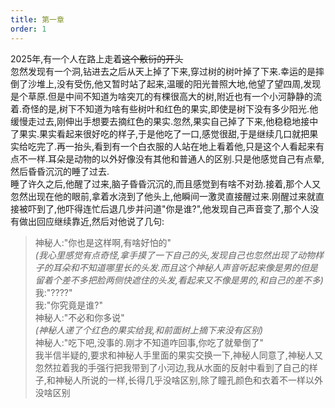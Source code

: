 ```yaml
---
title: 第一章
order: 1
---
```


2025年,有一个人在路上走着~~这个敷衍的开头~~  
忽然发现有一个洞,钻进去之后从天上掉了下来,穿过树的树叶掉了下来.幸运的是摔倒了沙堆上,没有受伤,他又暂时站了起来,温暖的阳光普照大地,他望了望四周,发现是个草原.但是中间不知道为啥突兀的有棵很高大的树,附近也有一个小河静静的流着.奇怪的是,树下不知道为啥有些树叶和红色的果实,即使是树下没有多少阳光.他缓慢走过去,刚伸出手想要去摘红色的果实.忽然,果实自己掉了下来,他稳稳地接中了果实.果实看起来很好吃的样子,于是他吃了一口,感觉很甜,于是继续几口就把果实给吃完了.再一抬头,看到有一个白衣服的人站在地上看着他,只是这个人看起来有点不一样.耳朵是动物的以外好像没有其他和普通人的区别.只是他感觉自己有点晕,然后昏昏沉沉的睡了过去.    
睡了许久之后,他醒了过来,脑子昏昏沉沉的,而且感觉到有啥不对劲.接着,那个人又忽然出现在他的眼前,拿着水浇到了他头上,他瞬间一激灵直接醒过来.刚醒过来就直接被吓到了,他吓得连忙后退几步并问道"你是谁?",他发现自己声音变了,那个人没有做出回应继续靠近,然后对他说了几句:  

> 神秘人:"你也是这样啊,有啥好怕的"  
*(我心里感觉有点奇怪,拿手摸了一下自己的头,发现自己也忽然出现了动物样子的耳朵和不知道哪里长的头发.而且这个神秘人声音听起来像是男的但是留着个差不多把脸两侧快遮住的头发,看起来又不像是男的,和自己的差不多)*  
我:"????"  
我:"你究竟是谁?"  
神秘人:"不必和你多说"  
*(神秘人递了个红色的果实给我,和前面树上摘下来没有区别)*  
神秘人:"吃下吧,没事的.刚才不知道咋回事,你吃了就晕倒了"  
我半信半疑的,要求和神秘人手里面的果实交换一下,神秘人同意了,神秘人又忽然拉着我的手强行把我带到了小河边,我从水面的反射中看到了自己的样子,和神秘人所说的一样,长得几乎没啥区别,除了瞳孔颜色和衣着不一样以外没啥区别